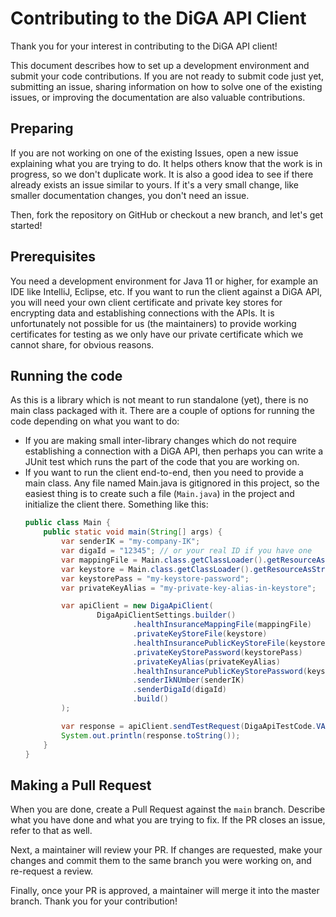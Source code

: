 # Contributing to the DiGA API Client

Thank you for your interest in contributing to the DiGA API client!

This document describes how to set up a development environment and submit your code contributions. If you are not ready to
submit code just yet, submitting an issue, sharing information on how to solve one of the existing issues, or improving 
the documentation are also valuable contributions.

## Preparing

If you are not working on one of the existing Issues, open a new issue explaining what you are trying to do. It helps
others know that the work is in progress, so we don't duplicate work. It is also a good idea to see if there already
exists an issue similar to yours. If it's a very small change, like smaller documentation changes, you don't need an issue.

Then, fork the repository on GitHub or checkout a new branch, and let's get started!

## Prerequisites

You need a development environment for Java 11 or higher, for example an IDE like IntelliJ, Eclipse, etc.
If you want to run the client against a DiGA API, you will need your own client certificate and private key stores for
encrypting data and establishing connections with the APIs. It is unfortunately not possible for us (the maintainers)
to provide working certificates for testing as we only have our private certificate which we cannot share, for obvious reasons.

## Running the code

As this is a library which is not meant to run standalone (yet), there is no main class packaged with it. There are a
couple of options for running the code depending on what you want to do: 
  - If you are making small inter-library changes which do not require establishing a connection with a DiGA API, then perhaps you can write a JUnit test which runs
the part of the code that you are working on.
  - If you want to run the client end-to-end, then you need to provide a main class. Any file named Main.java is gitignored
in this project, so the easiest thing is to create such a file (`Main.java`) in the project and initialize the client there.
    Something like this:
    ````java
    public class Main {
        public static void main(String[] args) {
            var senderIK = "my-company-IK";
            var digaId = "12345"; // or your real ID if you have one
            var mappingFile = Main.class.getClassLoader().getResourceAsStream("Krankenkassenverzeichnis_DiGA.xml");
            var keystore = Main.class.getClassLoader().getResourceAsStream("keystore.p12");
            var keystorePass = "my-keystore-password";
            var privateKeyAlias = "my-private-key-alias-in-keystore";

            var apiClient = new DigaApiClient(
                    DigaApiClientSettings.builder()
                            .healthInsuranceMappingFile(mappingFile)
                            .privateKeyStoreFile(keystore)
                            .healthInsurancePublicKeyStoreFile(keystore)
                            .privateKeyStorePassword(keystorePass)
                            .privateKeyAlias(privateKeyAlias)
                            .healthInsurancePublicKeyStorePassword(keystorePass)
                            .senderIkNUmber(senderIK)
                            .senderDigaId(digaId)
                            .build()
            );

            var response = apiClient.sendTestRequest(DigaApiTestCode.VALID, "BY"); // this sends a test request to the company with prefix "BY"
            System.out.println(response.toString());
        }
    }

    ````

## Making a Pull Request

When you are done, create a Pull Request against the `main` branch. Describe what you have done and what you are trying to fix.
If the PR closes an issue, refer to that as well.

Next, a maintainer will review your PR. If changes are requested, make your changes and commit them to the same branch 
you were working on, and re-request a review.

Finally, once your PR is approved, a maintainer will merge it into the master branch. Thank you for your contribution!
